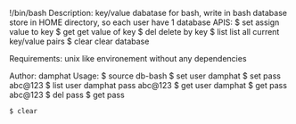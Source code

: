 !/bin/bash
 Description: 
    key/value dabatase for bash, write in bash
    database store in HOME directory, so each user have 1 database
    APIS:
        $ set <key> <value>      assign value to key
        $ get <key>              get value of key
        $ del <key>              delete by key
        $ list                   list all current key/value pairs
        $ clear                  clear database

 Requirements: unix like environement without any dependencies

 Author: damphat
 Usage: 
    $ source db-bash
    $ set user damphat
    $ set pass abc@123
    $ list
      user damphat
      pass abc@123
    $ get user
      damphat
    $ get pass
      abc@123
    $ del pass
    $ get pass

    $ clear
